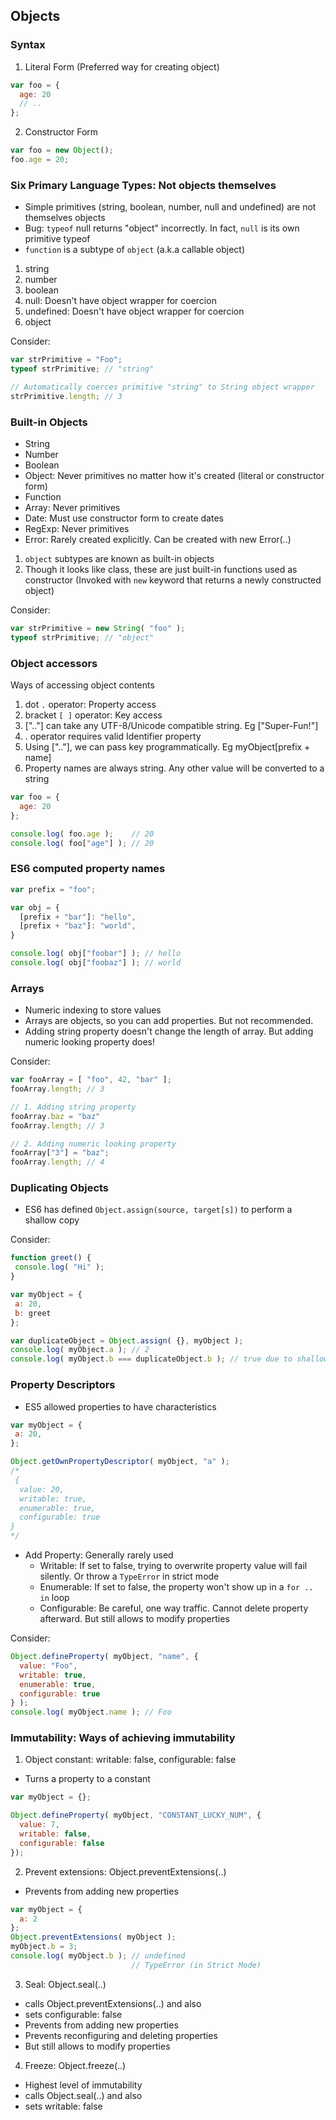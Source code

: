 ## Objects

### Syntax
1. Literal Form (Preferred way for creating object)

```js
var foo = {
  age: 20
  // ..
};
```

2. Constructor Form

```js
var foo = new Object();
foo.age = 20;
```

### Six Primary Language Types: Not objects themselves
* Simple primitives (string, boolean, number, null and undefined) are not themselves objects
* Bug: `typeof` null returns "object" incorrectly. In fact, `null` is its own primitive typeof
* `function` is a subtype of `object` (a.k.a callable object)


1. string
2. number
3. boolean
4. null: Doesn't have object wrapper for coercion
5. undefined: Doesn't have object wrapper for coercion
6. object

Consider:
```js
var strPrimitive = "Foo";
typeof strPrimitive; // "string"

// Automatically coerces primitive "string" to String object wrapper
strPrimitive.length; // 3
```
### Built-in Objects
- String
- Number
- Boolean
- Object: Never primitives no matter how it's created (literal or constructor form)
- Function
- Array: Never primitives
- Date: Must use constructor form to create dates
- RegExp: Never primitives
- Error: Rarely created explicitly. Can be created with new Error(..)


1. `object` subtypes are known as built-in objects
2. Though it looks like class, these are just built-in functions used as constructor (Invoked with `new` keyword that returns a newly constructed object)

Consider:
```js
var strPrimitive = new String( "foo" );
typeof strPrimitive; // "object"
```

### Object accessors
Ways of accessing object contents
1. dot `.` operator: Property access
2. bracket `[ ]` operator: Key access
3. [".."] can take any UTF-8/Unicode compatible string. Eg ["Super-Fun!"]
4. . operator requires valid Identifier property
5. Using [".."], we can pass key programmatically. Eg myObject[prefix + name]
6. Property names are always string. Any other value will be converted to a string


```js
var foo = {
  age: 20
};

console.log( foo.age );    // 20
console.log( foo["age"] ); // 20
```

### ES6 computed property names

```js
var prefix = "foo";

var obj = {
  [prefix + "bar"]: "hello",
  [prefix + "baz"]: "world",
}

console.log( obj["foobar"] ); // hello
console.log( obj["foobaz"] ); // world
```

### Arrays
- Numeric indexing to store values
- Arrays are objects, so you can add properties. But not recommended.
- Adding string property doesn't change the length of array. But adding numeric looking property does!

Consider:
```js
var fooArray = [ "foo", 42, "bar" ];
fooArray.length; // 3

// 1. Adding string property
fooArray.baz = "baz"
fooArray.length; // 3

// 2. Adding numeric looking property
fooArray["3"] = "baz";
fooArray.length; // 4
```

### Duplicating Objects
- ES6 has defined `Object.assign(source, target[s])` to perform a shallow copy

Consider:
```js
function greet() {
 console.log( "Hi" );
}

var myObject = {
 a: 20,
 b: greet
};

var duplicateObject = Object.assign( {}, myObject );
console.log( myObject.a ); // 2
console.log( myObject.b === duplicateObject.b ); // true due to shallow copy refers to same location
```

### Property Descriptors
- ES5 allowed properties to have characteristics

```js
var myObject = {
 a: 20,
};

Object.getOwnPropertyDescriptor( myObject, "a" );
/*
 {
  value: 20,
  writable: true,
  enumerable: true,
  configurable: true
}
*/
```

- Add Property: Generally rarely used
  - Writable: If set to false, trying to overwrite property value will fail silently. Or throw a `TypeError` in strict mode
  - Enumerable: If set to false, the property won't show up in a `for .. in` loop
  - Configurable: Be careful, one way traffic. Cannot delete property afterward. But still allows to modify properties

Consider:
```js
Object.defineProperty( myObject, "name", {
  value: "Foo",
  writable: true,
  enumerable: true,
  configurable: true
} );
console.log( myObject.name ); // Foo
```

### Immutability: Ways of achieving immutability
1. Object constant: writable: false, configurable: false
  - Turns a property to a constant

  ```js
  var myObject = {};

  Object.defineProperty( myObject, "CONSTANT_LUCKY_NUM", {
    value: 7,
    writable: false,
    configurable: false
  });
  ```

2. Prevent extensions: Object.preventExtensions(..)
  - Prevents from adding new properties

  ```js
  var myObject = {
    a: 2
  };
  Object.preventExtensions( myObject );
  myObject.b = 3;
  console.log( myObject.b ); // undefined
                             // TypeError (in Strict Mode)
  ```

3. Seal: Object.seal(..)
  - calls Object.preventExtensions(..) and also
  - sets configurable: false
  - Prevents from adding new properties
  - Prevents reconfiguring and deleting properties
  - But still allows to modify properties

4. Freeze: Object.freeze(..)
  - Highest level of immutability
  - calls Object.seal(..) and also
  - sets writable: false
